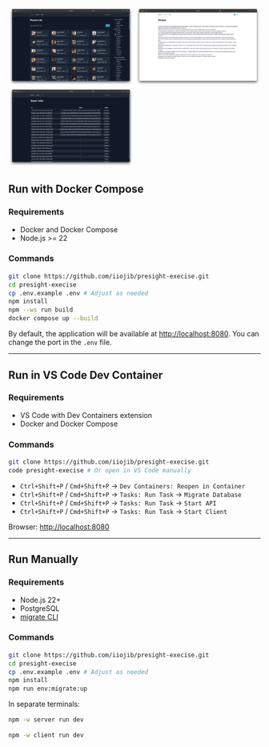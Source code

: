 <img src=".github/preview-1.png" alt="Preview 1" width="250" />
<img src=".github/preview-2.png" alt="Preview 2" width="250" />
<img src=".github/preview-3.png" alt="Preview 3" width="250" />

## Run with Docker Compose

### Requirements
- Docker and Docker Compose
- Node.js >= 22

### Commands
```sh
git clone https://github.com/iiojib/presight-execise.git
cd presight-execise
cp .env.example .env # Adjust as needed
npm install
npm --ws run build
docker compose up --build
```
By default, the application will be available at [http://localhost:8080](http://localhost:8080).
You can change the port in the `.env` file.

---

## Run in VS Code Dev Container

### Requirements
- VS Code with Dev Containers extension
- Docker and Docker Compose

### Commands
```sh
git clone https://github.com/iiojib/presight-execise.git
code presight-execise # Or open in VS Code manually
```
- `Ctrl+Shift+P` / `Cmd+Shift+P` -> `Dev Containers: Reopen in Container`
- `Ctrl+Shift+P` / `Cmd+Shift+P` -> `Tasks: Run Task` -> `Migrate Database`
- `Ctrl+Shift+P` / `Cmd+Shift+P` -> `Tasks: Run Task` -> `Start API`
- `Ctrl+Shift+P` / `Cmd+Shift+P` -> `Tasks: Run Task` -> `Start Client`

Browser: [http://localhost:8080](http://localhost:8080)

---

## Run Manually

### Requirements
- Node.js 22+
- PostgreSQL
- [migrate CLI](https://github.com/golang-migrate/migrate/tree/master/cmd/migrate)

### Commands
```sh
git clone https://github.com/iiojib/presight-execise.git
cd presight-execise
cp .env.example .env # Adjust as needed
npm install
npm run env:migrate:up
```
In separate terminals:
```sh
npm -w server run dev
```
```sh
npm -w client run dev
```
